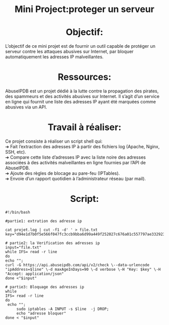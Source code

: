 <h1 align="center">Mini Project:proteger un serveur</h1>
                 
<h1 align="center">Objectif:</h1>

L’objectif de ce mini projet est de fournir un outil capable de protéger un serveur
contre les attaques abusives sur Internet, par bloquer automatiquement les adresses IP
malveillantes.

<h1 align="center"> Ressources:</h1>

AbuseIPDB est un projet dédié à la lutte contre la propagation des pirates, des
spammeurs et des activités abusives sur Internet. Il s’agit d’un service en ligne qui fournit
une liste des adresses IP ayant été marquées comme abusives via un API.

<h1 align="center"> Travail à réaliser:</h1>

Ce projet consiste à réaliser un script shell qui:<br>
➔ Fait l’extraction des adresses IP à partir des fichiers log (Apache, Nginx, SSH, etc).<br>
➔ Compare cette liste d’adresses IP avec la liste noire des adresses associées à des
activités malveillantes en ligne fournies par l’API de AbuseIPDB.<br>
➔ Ajoute des règles de blocage au pare-feu (IPTables).<br>
➔ Envoie d’un rapport quotidien à l’administrateur réseau (par mail).<br>

<h1 align="center"> Script:</h1>

```
#!/bin/bash

#partie1: extration des adresse ip 

cat projet.log | cut -f1 -d' ' > file.txt
key="d94e1d7b0f5e566f047fc3ccb9bba6d99a449f252027c676a01c557797ae33292376ab97edd7b699";

# partie2: la Verification des adresses ip 
input="file.txt"
while IFS= read -r line 
do 
echo "";
curl -G https://api.abuseipdb.com/api/v2/check \--data-urlencode "ipAddress=$line" \-d maxAgeInDays=90 \-d verbose \-H "Key: $key" \-H "Accept: application/json"
done <"$input"

# partie3: Bloquage des adresses ip 
while 
IFS= read -r line 
do 
 echo "";
     sudo iptables -A INPUT -s $line  -j DROP;
     echo "adresse bloquer"
done < "$input"
```


